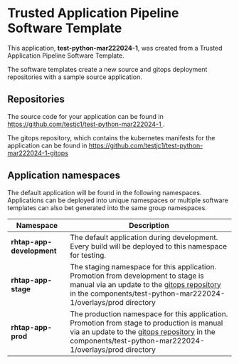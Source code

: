 # Trusted Application Pipeline Software Template

This application, **test-python-mar222024-1**, was created from a Trusted Application Pipeline Software Template.

The software templates create a new source and gitops deployment repositories with a sample source application. 

## Repositories

The source code for your application can be found in [https://github.com/testjc1/test-python-mar222024-1 ](https://github.com/testjc1/test-python-mar222024-1 ).
 
The gitops repository, which contains the kubernetes manifests for the application can be found in 
[https://github.com/testjc1/test-python-mar222024-1-gitops ](https://github.com/testjc1/test-python-mar222024-1-gitops ) 

## Application namespaces 

The default application will be found in the following namespaces. Applications can be deployed into unique namespaces or multiple software templates can also bet generated into the same group namespaces.  

|  Namespace   |  Description   |  
| -------- | -------- |   
| **rhtap-app-development** | The default application during development. Every build will be deployed to this namespace for testing. | 
| **rhtap-app-stage** | The staging namespace for this application. Promotion from development to stage is manual via an update to the [gitops repository](https://github.com/testjc1/test-python-mar222024-1-gitops ) in the components/test-python-mar222024-1/overlays/prod directory |  
| **rhtap-app-prod** | The production namespace for this application. Promotion from stage to production is manual via an update to the [gitops repository](https://github.com/testjc1/test-python-mar222024-1-gitops ) in the components/test-python-mar222024-1/overlays/prod directory | 